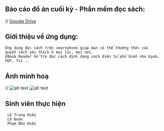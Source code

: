# 
## Báo cáo đồ án cuối kỳ - Phần mềm đọc sách:
//
	[Google Drive](https://drive.google.com/drive/folders/1ehgT7a-9tcnn7r0pE3hjSpjCVMzVbgM4)
	
## Giới thiệu về ứng dụng:
	Ứng dụng đọc sách trên smartphone giúp bạn có thể thưởng thức các quyển sách yêu thích ở mọi lúc, mọi nơi.
	EBook Reader hỗ trợ đọc cách định dạng sách điện tử phổ biến như Epub, PDF, Txt...
## Ảnh minh hoạ
 //
	![alt text](link)
	![alt text](link)

## Sinh viên thực hiện 
	 Lê Trung Hiếu
	 Lê Đoàn
	 Phạm Như Hiếu
		
